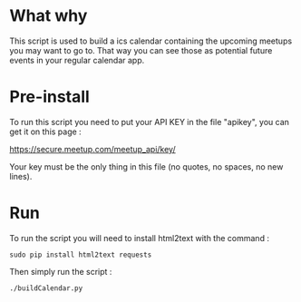 What why
========
This script is used to build a ics calendar containing the upcoming meetups you may want to go to. That way you can see those as potential future events in your regular calendar app.

Pre-install
===========
To run this script you need to put your API KEY in the file "apikey", you can get it on this page : 

https://secure.meetup.com/meetup_api/key/

Your key must be the only thing in this file (no quotes, no spaces, no new lines).

Run
===
To run the script you will need to install html2text with the command :

```
sudo pip install html2text requests
```

Then simply run the script :

```
./buildCalendar.py
```

